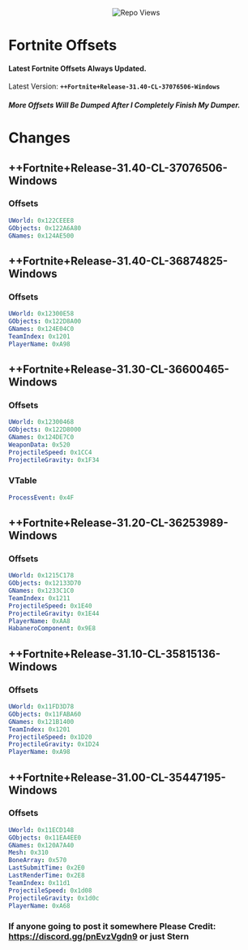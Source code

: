 <p align="center"> <img src="https://komarev.com/ghpvc/?username=SternI&label=Repo%20views&color=0e75b6&style=flat" alt="Repo Views" /> </p>

# Fortnite Offsets

#### Latest Fortnite Offsets Always Updated.
Latest Version: **``++Fortnite+Release-31.40-CL-37076506-Windows``**
##### **More Offsets Will Be Dumped After I Completely Finish My Dumper.**

# Changes

## ++Fortnite+Release-31.40-CL-37076506-Windows
### Offsets
```yaml
UWorld: 0x122CEEE8
GObjects: 0x122A6A80
GNames: 0x124AE500
```

## ++Fortnite+Release-31.40-CL-36874825-Windows
### Offsets
```yaml
UWorld: 0x12300E58
GObjects: 0x122D8A00
GNames: 0x124E04C0
TeamIndex: 0x1201
PlayerName: 0xA98
```

## ++Fortnite+Release-31.30-CL-36600465-Windows
### Offsets
```yaml
UWorld: 0x12300468
GObjects: 0x122D8000
GNames: 0x124DE7C0
WeaponData: 0x520
ProjectileSpeed: 0x1CC4
ProjectileGravity: 0x1F34
```

### VTable
```yaml
ProcessEvent: 0x4F
```

## ++Fortnite+Release-31.20-CL-36253989-Windows
### Offsets
```yaml
UWorld: 0x1215C178
GObjects: 0x12133D70
GNames: 0x1233C1C0
TeamIndex: 0x1211
ProjectileSpeed: 0x1E40
ProjectileGravity: 0x1E44
PlayerName: 0xAA8
HabaneroComponent: 0x9E8
```

## ++Fortnite+Release-31.10-CL-35815136-Windows
### Offsets
```yaml
UWorld: 0x11FD3D78
GObjects: 0x11FABA60
GNames: 0x121B1400
TeamIndex: 0x1201
ProjectileSpeed: 0x1D20
ProjectileGravity: 0x1D24
PlayerName: 0xA98
```

## ++Fortnite+Release-31.00-CL-35447195-Windows
### Offsets
```yaml
UWorld: 0x11ECD148
GObjects: 0x11EA4EE0
GNames: 0x120A7A40
Mesh: 0x310
BoneArray: 0x570
LastSubmitTime: 0x2E0
LastRenderTime: 0x2E8
TeamIndex: 0x11d1
ProjectileSpeed: 0x1d08
ProjectileGravity: 0x1d0c
PlayerName: 0xA68
```

### If anyone going to post it somewhere Please Credit: https://discord.gg/pnEvzVgdn9 or just Stern
